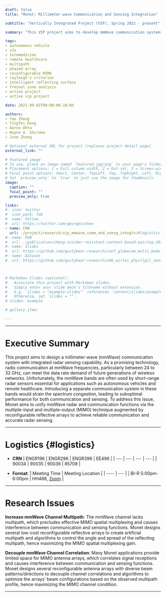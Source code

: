 ```yaml
---
draft: false
title: "Monet: Millimeter-wave Communication and Sensing Integration"

subtitle: "Vertically Integrated Project (VIP), Spring 2022 - present"

summary: "This VIP project aims to develop mmWave communication systems with integrated radar sensing functionality for autonomous vehicles."

tags:
- autonomous vehicle
- v2x
- telemedicine
- remote healthcare
- multipath
- phased array
- reconfigurable MIMO
- rayleigh's criterion
- intelligent reflecting surface
- fresnel zone analysis
- active project
- active vip project

date: 2021-09-02T00:00:00-10:00

authors:
- Yao Zheng
- Yingfei Dong
- Aaron Ohta
- Wayne A. Shiroma
- June Zhang

# Optional external URL for project (replaces project detail page).
external_link: ""

# Featured image
# To use, place an image named `featured.jpg/png` in your page's folder.
# Placement options: 1 = Full column width, 2 = Out-set, 3 = Screen-width
# Focal point options: Smart, Center, TopLeft, Top, TopRight, Left, Right, BottomLeft, Bottom, BottomRight
# Set `preview_only` to `true` to just use the image for thumbnails.
image:
  caption: ""
  focal_point: ""
  preview_only: true

links:
#- icon: twitter
#  icon_pack: fab
#  name: Follow
#  url: https://twitter.com/georgecushen
- name: CRN
  url: ./project/research/vip_mmwave_comm_and_sensg_integtn/#logistics
#- name: PUB
#  url: ./publication/zheng-insider-resistant-context-based-pairing-2021/
#- name: Slides
#  url: https://github.com/gustybear-research/conf_globecom_multi_moda_dev_pair/raw/main/presentation/EE496%20Poster_%20SIENNA.pdf
#- name: Dataset
#  url: https://github.com/gustybear-research/x96_wirles_physllgcl_sensing



# Markdown Slides (optional).
#   Associate this project with Markdown slides.
#   Simply enter your slide deck's filename without extension.
#   E.g. `slides = "example-slides"` references `content/slides/example-slides.md`.
#   Otherwise, set `slides = ""`.
# slides: example

# gallery_item:

---
```

***
# Executive Summary
This project aims to design a millimeter-wave (mmWave) communication system with integrated radar sensing capability. As a promising technology, radio communication at mmWave frequencies, particularly between 24 to 32 GHz, can meet the data rate demand of future generations of wireless networks. Unfortunately, the mmWave bands are often used by short-range radar sensors essential for applications such as autonomous vehicles and remote healthcare. Introducing a separate communication system in these bands would strain the spectrum congestion, leading to suboptimal performance for both communication and sensing. To address this issue, Monet aims to unify mmWave radar and communication functions via the multiple-input and multiple-output (MIMO) technique augmented by reconfigurable reflective arrays to achieve reliable communication and accurate radar sensing.
***

# Logistics {#logistics}
- **CRN**
| ENGR196 | ENGR296 | ENGR396 | EE496 |
| ---     | ---     | ---     | ---   |
| 90034   | 90035   | 90036   | 85708 |


- **Format**:
| Meeting Time       | Meeting Location                                   |
| ----               | ---                                                |
| BI-R 5:00pm-6:00pm | HH488, [Zoom](https://hawaii.zoom.us/j/5764842348) |

 ***
# Research Issues 
**Increase mmWave Channel Multipath**: The mmWave channel lacks multipath, which precludes effective MIMO spatial multiplexing and causes interference between communication and sensing functions. Monet designs several low-cost reconfigurable reflective arrays to create artificial multipath and algorithms to control the angle and spread of the reflecting multipath, hence maximizing the MIMO spatial multiplexing gain.

**Decouple mmWave Channel Correlation**: Many Monet applications provide limited space for MIMO antenna arrays, which correlates signal receptions and causes interference between communication and sensing functions. Monet designs several reconfigurable antenna arrays with diverse beam patterns/directions to decouple channel correlations and algorithms to optimize the arrays' beam configurations based on the observed multipath profile, hence maximizing the MIMO channel condition.
 
***




